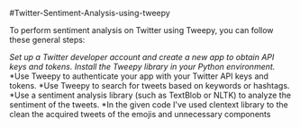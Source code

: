 #Twitter-Sentiment-Analysis-using-tweepy

To perform sentiment analysis on Twitter using Tweepy, you can follow these general steps:

*Set up a Twitter developer account and create a new app to obtain API keys and tokens.*
*Install the Tweepy library in your Python environment.*
*Use Tweepy to authenticate your app with your Twitter API keys and tokens.
*Use Tweepy to search for tweets based on keywords or hashtags.
*Use a sentiment analysis library (such as TextBlob or NLTK) to analyze the sentiment of the tweets.
*In the given code I've used clentext library to the clean the acquired tweets of the emojis and unnecessary components

